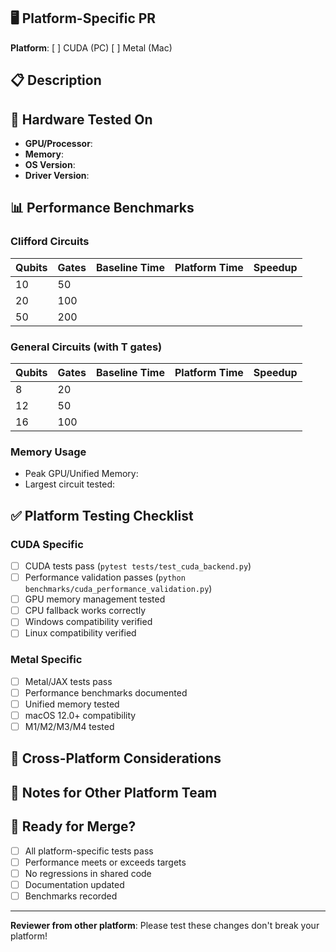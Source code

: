 ## 🖥️ Platform-Specific PR

**Platform**: [ ] CUDA (PC) [ ] Metal (Mac)

## 📋 Description
<!-- Describe your platform-specific changes -->

## 🧪 Hardware Tested On
<!-- Specify exact hardware configuration -->
- **GPU/Processor**: 
- **Memory**: 
- **OS Version**: 
- **Driver Version**: 

## 📊 Performance Benchmarks

### Clifford Circuits
| Qubits | Gates | Baseline Time | Platform Time | Speedup |
|--------|-------|---------------|---------------|---------|
| 10 | 50 | | | |
| 20 | 100 | | | |
| 50 | 200 | | | |

### General Circuits (with T gates)
| Qubits | Gates | Baseline Time | Platform Time | Speedup |
|--------|-------|---------------|---------------|---------|
| 8 | 20 | | | |
| 12 | 50 | | | |
| 16 | 100 | | | |

### Memory Usage
- Peak GPU/Unified Memory: 
- Largest circuit tested: 

## ✅ Platform Testing Checklist

### CUDA Specific
- [ ] CUDA tests pass (`pytest tests/test_cuda_backend.py`)
- [ ] Performance validation passes (`python benchmarks/cuda_performance_validation.py`)
- [ ] GPU memory management tested
- [ ] CPU fallback works correctly
- [ ] Windows compatibility verified
- [ ] Linux compatibility verified

### Metal Specific  
- [ ] Metal/JAX tests pass
- [ ] Performance benchmarks documented
- [ ] Unified memory tested
- [ ] macOS 12.0+ compatibility
- [ ] M1/M2/M3/M4 tested

## 🔄 Cross-Platform Considerations
<!-- How do these changes affect other platforms? -->

## 📝 Notes for Other Platform Team
<!-- Any special considerations for the other platform -->

## 🚦 Ready for Merge?
- [ ] All platform-specific tests pass
- [ ] Performance meets or exceeds targets
- [ ] No regressions in shared code
- [ ] Documentation updated
- [ ] Benchmarks recorded

---

**Reviewer from other platform**: Please test these changes don't break your platform!